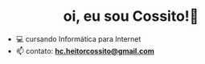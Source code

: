 <h1 align="center">oi, eu sou Cossito!👋</h1>

- 💻 cursando Informática para Internet
- 📫 contato: **hc.heitorcossito@gmail.com**
